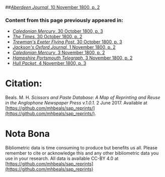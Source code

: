 ##[*Aberdeen Journal*, 10 November 1800, p. 2](https://mhbeals.github.io/sap_html/Aberdeen-Journal/Aberdeen-Journal-10-November-1800-p-2)

### Content from this page previously appeared in:
+ [*Caledonian Mercury*, 30 October 1800, p. 3](https://mhbeals.github.io/sap_html/Caledonian-Mercury/Caledonian-Mercury-30-October-1800-p-3)
+ [*The Times*, 30 October 1800, p. 2](https://mhbeals.github.io/sap_html/The-Times/The-Times-30-October-1800-p-2)
+ [*Trewman's Exeter Flying Post*, 30 October 1800, p. 3](https://mhbeals.github.io/sap_html/Trewman's-Exeter-Flying-Post/Trewman's-Exeter-Flying-Post-30-October-1800-p-3)
+ [*Jackson's Oxford Journal*, 1 November 1800, p. 2](https://mhbeals.github.io/sap_html/Jackson's-Oxford-Journal/Jackson's-Oxford-Journal-1-November-1800-p-2)
+ [*Caledonian Mercury*, 3 November 1800, p. 2](https://mhbeals.github.io/sap_html/Caledonian-Mercury/Caledonian-Mercury-3-November-1800-p-2)
+ [*Hampshire Portsmouth Telegraph*, 3 November 1800, p. 2](https://mhbeals.github.io/sap_html/Hampshire-Portsmouth-Telegraph/Hampshire-Portsmouth-Telegraph-3-November-1800-p-2)
+ [*Hull Packet*, 4 November 1800, p. 3](https://mhbeals.github.io/sap_html/Hull-Packet/Hull-Packet-4-November-1800-p-3)
                    
# Citation: 

Beals. M. H. *Scissors and Paste Database: A Map of Reprinting and Reuse in the Anglophone Newspaper Press v.1.0.1.* 2 June 2017. Available at [https://github.com/mhbeals/sap_reprints/](https://github.com/mhbeals/sap_reprints/). 
                    
# Nota Bona

Bibliometric data is time consuming to produce but benefits us all. Please remember to cite or acknowledge this and any other bibliometric data you use in your research. All data is available CC-BY 4.0 at [https://github.com/mhbeals/sap_reprints](https://github.com/mhbeals/sap_reprints)